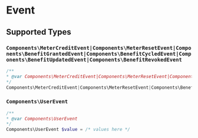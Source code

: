 # Event


## Supported Types

### `Components\MeterCreditEvent|Components\MeterResetEvent|Components\BenefitGrantedEvent|Components\BenefitCycledEvent|Components\BenefitUpdatedEvent|Components\BenefitRevokedEvent`

```php
/**
* @var Components\MeterCreditEvent|Components\MeterResetEvent|Components\BenefitGrantedEvent|Components\BenefitCycledEvent|Components\BenefitUpdatedEvent|Components\BenefitRevokedEvent
*/
Components\MeterCreditEvent|Components\MeterResetEvent|Components\BenefitGrantedEvent|Components\BenefitCycledEvent|Components\BenefitUpdatedEvent|Components\BenefitRevokedEvent $value = /* values here */
```

### `Components\UserEvent`

```php
/**
* @var Components\UserEvent
*/
Components\UserEvent $value = /* values here */
```

